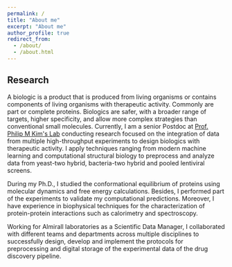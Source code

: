 ```yaml
---
permalink: /
title: "About me"
excerpt: "About me"
author_profile: true
redirect_from: 
  - /about/
  - /about.html
---
```


## Research

A biologic is a product that is produced from living organisms or contains components of living organisms with therapeutic activity. Commonly are part or complete proteins.  Biologics are safer, with a broader range of targets, higher specificity,  and allow more complex strategies than conventional small molecules.  Currently, I am a senior Postdoc at [Prof. Philip M Kim's Lab](http://www.kimlab.org) conducting research focused on the integration of data from multiple high-throughput experiments to design biologics with therapeutic activity. I apply techniques ranging from modern machine learning and computational structural biology to preprocess and analyze data from yeast-two hybrid, bacteria-two hybrid and pooled lentiviral screens. 

During my Ph.D., I studied the conformational equilibrium of proteins using molecular dynamics and free energy calculations. Besides, I performed part of the experiments to validate my computational predictions.  Moreover, I have experience in biophysical techniques for the characterization of protein-protein interactions such as calorimetry and spectroscopy.

Working for Almirall laboratories as a Scientific Data Manager, I collaborated with different teams and departments across multiple disciplines to successfully design, develop and implement the protocols for preprocessing and digital storage of the experimental data of the drug discovery pipeline. 



